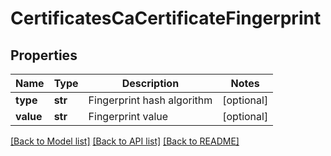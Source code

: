 # CertificatesCaCertificateFingerprint

## Properties
Name | Type | Description | Notes
------------ | ------------- | ------------- | -------------
**type** | **str** | Fingerprint hash algorithm | [optional] 
**value** | **str** | Fingerprint value | [optional] 

[[Back to Model list]](../README.md#documentation-for-models) [[Back to API list]](../README.md#documentation-for-api-endpoints) [[Back to README]](../README.md)


